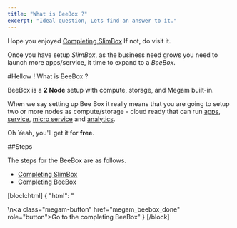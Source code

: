 ```yaml
---
title: "What is BeeBox ?"
excerpt: "Ideal question, Lets find an answer to it."
---
```

Hope you enjoyed [Completing SlimBox](doc:megam_slimbox_complete) If not, do visit it.

Once you have setup *SlimBox*, as the business need grows you need to launch more apps/service, it time to expand to a *BeeBox*. 

#Hellow ! What is BeeBox ?  

BeeBox is a **2 Node** setup with compute, storage, and Megam built-in. 

When we say setting up Bee Box it really means that you are going to setup two or more nodes as compute/storage - cloud ready that can run [apps](doc:megam_quick_launch), [service](doc:postgresql), [micro service](doc:megam_docker)  and [analytics](doc:meglytics_infro).

Oh Yeah, you'll get it for **free**.


##Steps

The steps  for the BeeBox are as follows.

* [Completing SlimBox](doc:megam_slimbox_complete) 
* [Completing BeeBox](doc:megam_beebox_done) 

[block:html]
{
  "html": "<div></div>\n<a class=\"megam-button\" href=\"megam_beebox_done\" role=\"button\">Go to the completing BeeBox</a><style></style>"
}
[/block]